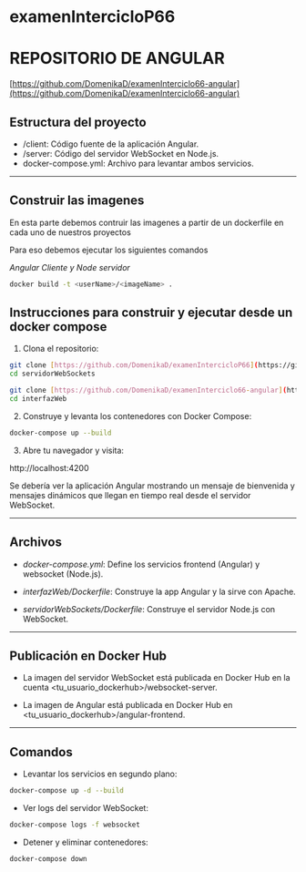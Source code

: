# examenIntercicloP66

# REPOSITORIO DE ANGULAR
[https://github.com/DomenikaD/examenInterciclo66-angular](https://github.com/DomenikaD/examenInterciclo66-angular)

## Estructura del proyecto

* /client: Código fuente de la aplicación Angular.
* /server: Código del servidor WebSocket en Node.js.
* docker-compose.yml: Archivo para levantar ambos servicios.

---
## Construir las imagenes
 
En esta parte debemos contruir las imagenes a partir de un dockerfile en cada uno de nuestros proyectos

Para eso debemos ejecutar los siguientes comandos 

*Angular Cliente y Node servidor*

```bash
docker build -t <userName>/<imageName> .
```

## Instrucciones para construir y ejecutar desde un docker compose

1. Clona el repositorio:

```bash
git clone [https://github.com/DomenikaD/examenIntercicloP66](https://github.com/DomenikaD/examenIntercicloP66)
cd servidorWebSockets
```

```bash
git clone [https://github.com/DomenikaD/examenInterciclo66-angular](https://github.com/DomenikaD/examenInterciclo66-angular)
cd interfazWeb
```


2. Construye y levanta los contenedores con Docker Compose:

```bash
docker-compose up --build
```

3. Abre tu navegador y visita:


http://localhost:4200


Se debería ver la aplicación Angular mostrando un mensaje de bienvenida y mensajes dinámicos que llegan en tiempo real desde el servidor WebSocket.

---

## Archivos

* *docker-compose.yml*: Define los servicios frontend (Angular) y websocket (Node.js).

* *interfazWeb/Dockerfile*: Construye la app Angular y la sirve con Apache.

* *servidorWebSockets/Dockerfile*: Construye el servidor Node.js con WebSocket.

---

## Publicación en Docker Hub

* La imagen del servidor WebSocket está publicada en Docker Hub en la cuenta <tu_usuario_dockerhub>/websocket-server.

* La imagen de Angular está publicada en Docker Hub en <tu_usuario_dockerhub>/angular-frontend.

---

## Comandos

* Levantar los servicios en segundo plano:

```bash
docker-compose up -d --build
```

* Ver logs del servidor WebSocket:

```bash
docker-compose logs -f websocket
```

* Detener y eliminar contenedores:

```bash
docker-compose down
```
